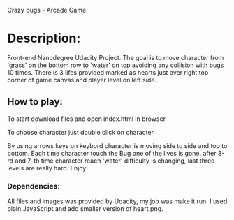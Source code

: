 Crazy bugs - Arcade Game


# Description: 

Front-end Nanodegree Udacity Project. The goal is to move character from 'grass' on the bottom row to 'water' on top avoiding any collision with bugs 10 times. There is 3 lifes provided marked as hearts just over right top corner of game canvas and player level on left side. 

## How to play:

To start download files and open index.html in browser.

To choose character just double click on character.

By using arrows keys on keybord character is moving side to side and top to bottom. Each time character touch the Bug one of the lives is gone. after 3-rd and 7-th time character reach 'water' difficulty is changing, last three levels are really hard. Enjoy!

### Dependencies: 

All files and images was provided by Udacity, my job was make it run. I used plain JavaScript and add smaller version of heart.png. 
